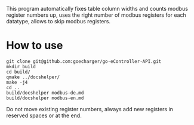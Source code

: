This program automatically fixes table column widths and counts modbus register numbers up, uses the right number of modbus registers for each datatype, allows to skip modbus registers.

# How to use
```
git clone git@github.com:goecharger/go-eController-API.git
mkdir build
cd build/
qmake ../docshelper/
make -j4
cd ..
build/docshelper modbus-de.md
build/docshelper modbus-en.md
```

Do not move existing register numbers, always add new registers in reserved spaces or at the end.
